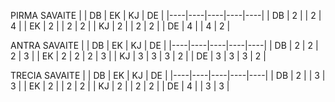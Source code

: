 
PIRMA SAVAITE
|    | DB | EK | KJ | DE |
|----|----|----|----|----|
| DB | 2  |    | 2  | 4  |
| EK | 2  |    | 2  | 2  |
| KJ | 2  |    | 2  | 2  |
| DE | 4  |    | 4  | 2  |


ANTRA SAVAITE
|    | DB | EK | KJ | DE |
|----|----|----|----|----|
| DB | 2  | 2  | 2  | 3  |
| EK | 2  | 2  | 2  | 3  |
| KJ | 3  | 3  | 3  | 2  |
| DE | 3  | 3  | 3  | 2  |


TRECIA SAVAITE
|    | DB | EK | KJ | DE |
|----|----|----|----|----|
| DB | 2  |    | 3  | 3  |
| EK | 2  |    | 2  | 2  |
| KJ | 2  |    | 2  | 2  |
| DE | 4  |    | 3  | 3  |
